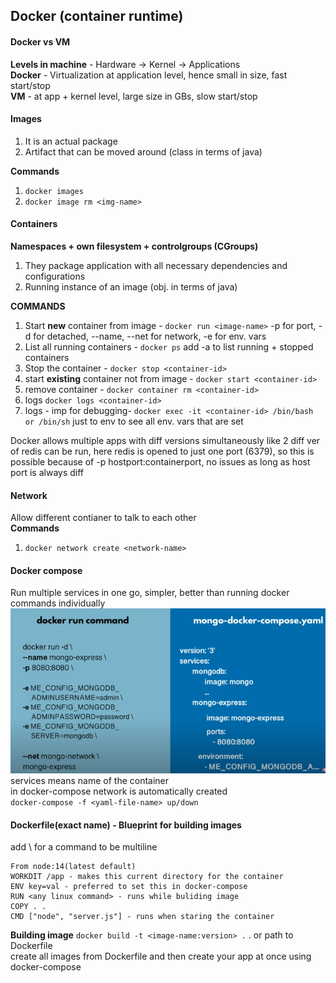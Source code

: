 ## Docker (container runtime)

#### Docker vs VM
**Levels in machine** - Hardware -> Kernel -> Applications  
**Docker** - Virtualization at application level, hence small in size, fast start/stop  
**VM** - at app + kernel level, large size in GBs, slow start/stop

#### Images
1. It is an actual package
2. Artifact that can be moved around (class in terms of java)

**Commands**  
1. ```docker images```
2. ```docker image rm <img-name>```

#### Containers  
**Namespaces + own filesystem + controlgroups (CGroups)**
1. They package application with all necessary dependencies and configurations  
2. Running instance of an image (obj. in terms of java)

**COMMANDS**
1. Start **new** container from image - ```docker run <image-name>``` -p for port, -d for detached, --name, --net for network, -e for env. vars
2. List all running containers - ```docker ps``` add -a to list running + stopped containers
3. Stop the container - ```docker stop <container-id>```
4. start **existing** container not from image - ```docker start <container-id>``` 
5. remove container - ```docker container rm <container-id>```
6. logs ```docker logs <container-id>```
7. logs - imp for debugging- ```docker exec -it <container-id> /bin/bash or /bin/sh```  just to env to see all env. vars that are set

Docker allows multiple apps with diff versions simultaneously like 2 diff ver of redis can be run, here redis is opened to just one port (6379), so this is possible because of -p hostport:containerport, no issues as long as host port is always diff

#### Network
Allow different contianer to talk to each other  
**Commands**  
1. ```docker network create <network-name>```

#### Docker compose
Run multiple services in one go, simpler, better than running docker commands individually  
![alt text](PNG/docker-compose.PNG "Title")  
services means name of the container  
in docker-compose network is automatically created  
```docker-compose -f <yaml-file-name> up/down```

#### Dockerfile(exact name) - Blueprint for building images
add \ for a command to be multiline
```
From node:14(latest default)
WORKDIT /app - makes this current directory for the container
ENV key=val - preferred to set this in docker-compose
RUN <any linux command> - runs while buliding image
COPY . .
CMD ["node", "server.js"] - runs when staring the container
```
**Building image**
```docker build -t <image-name:version> .``` . or path to Dockerfile  
create all images from Dockerfile and then create your app at once using docker-compose
